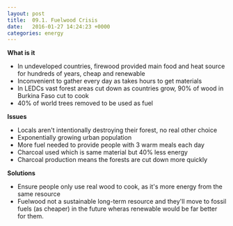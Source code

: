 ```yaml
---
layout: post
title:  09.1. Fuelwood Crisis
date:   2016-01-27 14:24:23 +0000
categories: energy
---
```


**What is it**

* In undeveloped countries, firewood provided main food and heat source for hundreds of years, cheap and renewable
* Inconvenient to gather every day as takes hours to get materials
* In LEDCs vast forest areas cut down as countries grow, 90% of wood in Burkina Faso cut to cook
* 40% of world trees removed to be used as fuel

**Issues**

* Locals aren't intentionally destroying their forest, no real other choice
* Exponentially growing urban population
* More fuel needed to provide people with 3 warm meals each day
* Charcoal used which is same material but 40% less energy
* Charcoal production means the forests are cut down more quickly

**Solutions**

* Ensure people only use real wood to cook, as it's more energy from the same resource
* Fuelwood not a sustainable long-term resource and they'll move to fossil fuels (as cheaper) in the future wheras renewable would be far better for them.